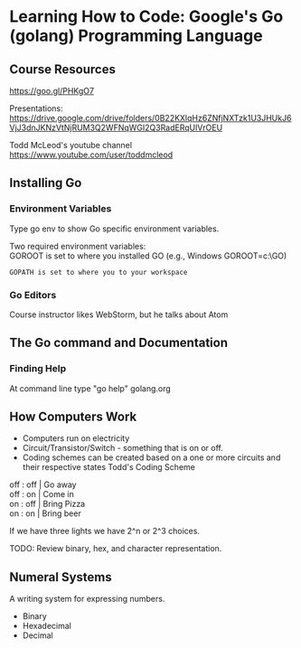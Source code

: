 # Learning How to Code: Google's Go (golang) Programming Language

## Course Resources

https://goo.gl/PHKgO7

Presentations: https://drive.google.com/drive/folders/0B22KXlqHz6ZNfjNXTzk1U3JHUkJ6VjJ3dnJKNzVtNjRUM3Q2WFNqWGI2Q3RadERqUlVrOEU  

Todd McLeod's youtube channel https://www.youtube.com/user/toddmcleod  

## Installing Go

### Environment Variables
Type go env to show Go specific environment variables.

Two required environment variables:  
    GOROOT is set to where you installed GO (e.g., Windows GOROOT=c:\GO)

    GOPATH is set to where you to your workspace

### Go Editors

Course instructor likes WebStorm, but he talks about Atom

## The Go command and Documentation

### Finding Help
At command line type "go help"
golang.org

## How Computers Work

* Computers run on electricity
* Circuit/Transistor/Switch - something that is on or off.
* Coding schemes can be created based on a one or more circuits and their respective states
Todd's Coding Scheme

off : off | Go away  
off : on  | Come in  
on  : off | Bring Pizza  
on  : on  | Bring beer  

If we have three lights we have 2^n or 2^3 choices.

TODO: Review binary, hex, and character representation.

## Numeral Systems

A writing system for expressing numbers.

* Binary
* Hexadecimal
* Decimal
